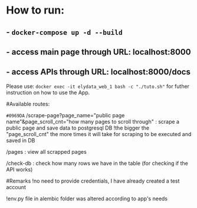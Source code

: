 # How to run:

##    - `docker-compose up -d --build`

##    - access main page through URL: localhost:8000

##    - access APIs through URL: localhost:8000/docs


Please use: `docker exec -it elydata_web_1 bash -c "./tuto.sh"` for futher instruction on how to use the App.


#Available routes:

`#0969DA`	/scrape-page?page_name="public page name"&page_scroll_cnt="how many pages to scroll through" : scrape a public page and save data to postgresql DB
!the bigger the "page_scroll_cnt" the more times it will take for scraping to be executed and saved in DB

/pages : view all scrapped pages

/check-db : check how many rows we have in the table (for checking if the API works)


#Remarks
!no need to provide credentials, I have already created a test account

!env.py file in alembic folder was altered according to app's needs